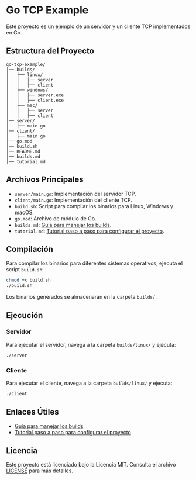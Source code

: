 # Go TCP Example

Este proyecto es un ejemplo de un servidor y un cliente TCP implementados en Go.

## Estructura del Proyecto

```
go-tcp-example/
│── builds/
│   ├── linux/
│   │   ├── server
│   │   ├── client
│   ├── windows/
│   │   ├── server.exe
│   │   ├── client.exe
│   ├── mac/
│   │   ├── server
│   │   ├── client
│── server/
│   ├── main.go
│── client/
│   ├── main.go
│── go.mod
│── build.sh
│── README.md
│── builds.md
│── tutorial.md
```

## Archivos Principales

- `server/main.go`: Implementación del servidor TCP.
- `client/main.go`: Implementación del cliente TCP.
- `build.sh`: Script para compilar los binarios para Linux, Windows y macOS.
- `go.mod`: Archivo de módulo de Go.
- `builds.md`: [Guía para manejar los builds](builds.md).
- `tutorial.md`: [Tutorial paso a paso para configurar el proyecto](tutorial.md).

## Compilación

Para compilar los binarios para diferentes sistemas operativos, ejecuta el script `build.sh`:

```sh
chmod +x build.sh
./build.sh
```

Los binarios generados se almacenarán en la carpeta `builds/`.

## Ejecución

### Servidor

Para ejecutar el servidor, navega a la carpeta `builds/linux/` y ejecuta:

```sh
./server
```

### Cliente

Para ejecutar el cliente, navega a la carpeta `builds/linux/` y ejecuta:

```sh
./client
```

## Enlaces Útiles

- [Guía para manejar los builds](builds.md)
- [Tutorial paso a paso para configurar el proyecto](tutorial.md)

## Licencia

Este proyecto está licenciado bajo la Licencia MIT. Consulta el archivo [LICENSE](LICENSE) para más detalles.
